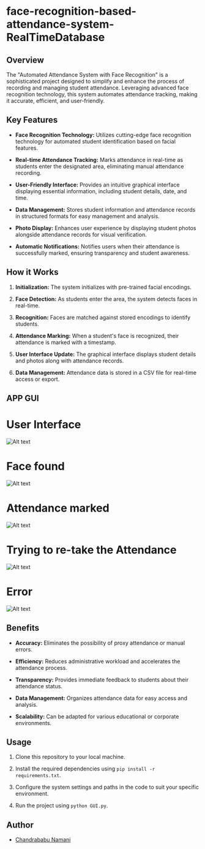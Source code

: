 # face-recognition-based-attendance-system-RealTimeDatabase

## Overview

The "Automated Attendance System with Face Recognition" is a sophisticated project designed to simplify and enhance the process of recording and managing student attendance. Leveraging advanced face recognition technology, this system automates attendance tracking, making it accurate, efficient, and user-friendly.

## Key Features

- **Face Recognition Technology:** Utilizes cutting-edge face recognition technology for automated student identification based on facial features.

- **Real-time Attendance Tracking:** Marks attendance in real-time as students enter the designated area, eliminating manual attendance recording.

- **User-Friendly Interface:** Provides an intuitive graphical interface displaying essential information, including student details, date, and time.

- **Data Management:** Stores student information and attendance records in structured formats for easy management and analysis.

- **Photo Display:** Enhances user experience by displaying student photos alongside attendance records for visual verification.

- **Automatic Notifications:** Notifies users when their attendance is successfully marked, ensuring transparency and student awareness.

## How it Works

1. **Initialization:** The system initializes with pre-trained facial encodings.

3. **Face Detection:** As students enter the area, the system detects faces in real-time.

4. **Recognition:** Faces are matched against stored encodings to identify students.

5. **Attendance Marking:** When a student's face is recognized, their attendance is marked with a timestamp.

6. **User Interface Update:** The graphical interface displays student details and photos along with attendance records.

7. **Data Management:** Attendance data is stored in a CSV file for real-time access or export.

## APP GUI
# User Interface
![Alt text](https://github.com/VinayakGoyal2208/face-recognition-based-attendance-system-in-RealTimeDatabase/blob/main/RealTimeDatabase/Resources/background.png)
# Face found
![Alt text](https://github.com/VinayakGoyal2208/face-recognition-based-attendance-system-in-RealTimeDatabase/blob/main/RealTimeDatabase/Resources/Modes/1.png)
# Attendance marked
![Alt text](https://github.com/VinayakGoyal2208/face-recognition-based-attendance-system-in-RealTimeDatabase/blob/main/RealTimeDatabase/Resources/Modes/2.png)
# Trying to re-take the Attendance
![Alt text](https://github.com/VinayakGoyal2208/face-recognition-based-attendance-system-in-RealTimeDatabase/blob/main/RealTimeDatabase/Resources/Modes/3.png)
# Error
![Alt text](https://github.com/VinayakGoyal2208/face-recognition-based-attendance-system-in-RealTimeDatabase/blob/main/RealTimeDatabase/Resources/Modes/4.png)



## Benefits

- **Accuracy:** Eliminates the possibility of proxy attendance or manual errors.

- **Efficiency:** Reduces administrative workload and accelerates the attendance process.

- **Transparency:** Provides immediate feedback to students about their attendance status.

- **Data Management:** Organizes attendance data for easy access and analysis.

- **Scalability:** Can be adapted for various educational or corporate environments.

## Usage

1. Clone this repository to your local machine.

2. Install the required dependencies using `pip install -r requirements.txt`.

3. Configure the system settings and paths in the code to suit your specific environment.

4. Run the project using `python GUI.py`.

## Author
- [Chandrababu Namani](https://github.com/Chandrababu-Namani)

